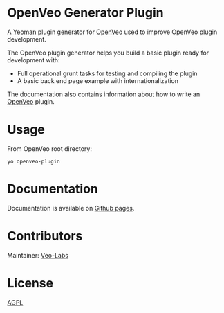 # OpenVeo Generator Plugin

A [Yeoman](http://yeoman.io/) plugin generator for [OpenVeo](https://github.com/veo-labs/openveo-core) used to improve OpenVeo plugin development.

The OpenVeo plugin generator helps you build a basic plugin ready for development with:

- Full operational grunt tasks for testing and compiling the plugin
- A basic back end page example with internationalization

The documentation also contains information about how to write an [OpenVeo](https://github.com/veo-labs/openveo-core) plugin.

# Usage

From OpenVeo root directory:

    yo openveo-plugin

# Documentation

Documentation is available on [Github pages](http://veo-labs.github.io/openveo-plugin-generator/6.0.0/index.html).

# Contributors

Maintainer: [Veo-Labs](http://www.veo-labs.com/)

# License

[AGPL](http://www.gnu.org/licenses/agpl-3.0.en.html)
